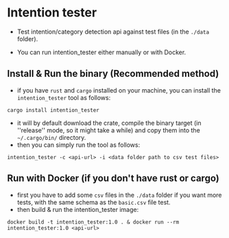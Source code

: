 # Intention tester
- Test intention/category detection api against test files (in the `./data` folder).

- You can run intention_tester either manually or with Docker.

## Install & Run the binary (Recommended method)
- if you have `rust` and `cargo` installed on your machine, you can install the `intention_tester` tool as follows:
```
cargo install intention_tester
```
- it will by default download the crate, compile the binary target (in ''release'' mode, so it might take a while) and copy them into the `~/.cargo/bin/` directory.
- then you can simply run the tool as follows:
```
intention_tester -c <api-url> -i <data folder path to csv test files>
```

## Run with Docker (if you don't have rust or cargo)
- first you have to add some `csv` files in the `./data` folder if you want more tests, with the same schema as the `basic.csv` file test.
- then build & run the intention_tester image:
```
docker build -t intention_tester:1.0 . & docker run --rm intention_tester:1.0 <api-url>
```

